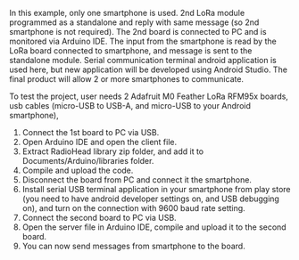  In this example, only one smartphone is used. 2nd LoRa module programmed as a standalone and reply with same message (so 2nd smartphone is not required). The 2nd board is connected to PC and is monitored via Arduino IDE. The input from the smartphone is read by the LoRa board connected to smartphone, and message is sent to the standalone module. Serial communication terminal android application is used here, but new application will be developed using Android Studio. The final product will allow 2 or more smartphones to communicate.

To test the project, user needs 2 Adafruit M0 Feather LoRa RFM95x boards, usb cables (micro-USB to USB-A, and micro-USB to your Android smartphone),

1.	Connect the 1st board to PC via USB.
2.	Open Arduino IDE and open the client file.
3.	Extract RadioHead library zip folder, and add it to Documents/Arduino/libraries folder.
4.	Compile and upload the code.
5.	Disconnect the board from PC and connect it the smartphone.
6.	Install serial USB terminal application in your smartphone from play store (you need to have android developer settings on, and USB debugging on), and turn on the connection with 9600 baud rate setting.
7.	Connect the second board to PC via USB.
8.	Open the server file in Arduino IDE, compile and upload it to the second board.
9.	You can now send messages from smartphone to the board.
